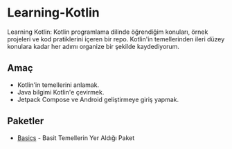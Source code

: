 # Learning-Kotlin
Learning Kotlin: Kotlin programlama dilinde öğrendiğim konuları, örnek projeleri ve kod pratiklerini içeren bir repo. Kotlin'in temellerinden ileri düzey konulara kadar her adımı organize bir şekilde kaydediyorum.

## Amaç
- Kotlin'in temellerini anlamak.
- Java bilgimi Kotlin'e çevirmek.
- Jetpack Compose ve Android geliştirmeye giriş yapmak.

## Paketler
- [Basics](app/src/main/java/basics)  - Basit Temellerin Yer Aldığı Paket
